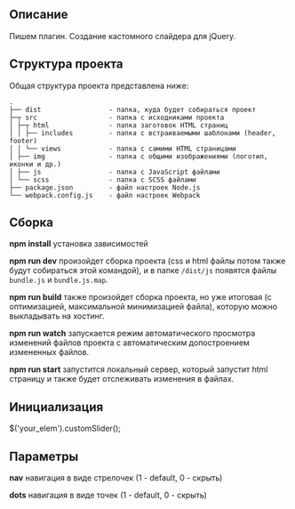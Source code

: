 ## Описание

Пишем плагин. Создание кастомного слайдера для jQuery. 

## Структура проекта

Общая структура проекта представлена ниже:

```text
.
├── dist                 - папка, куда будет собираться проект
├─┬ src                  - папка с исходниками проекта
│ ├─┬ html               - папка заготовок HTML страниц
│ │ ├── includes         - папка с встраиваемыми шаблонами (header, footer)
│ │ └── views            - папка с самими HTML страницами
│ ├── img                - папка с общими изображениями (логотип, иконки и др.)
│ ├── js                 - папка с JavaScript файлами
│ └── scss               - папка с SСSS файлами
├── package.json         - файл настроек Node.js
└── webpack.config.js    - файл настроек Webpack
``` 

## Сборка

**npm install** установка зависимостей

**npm run dev** произойдет сборка проекта (css и html файлы потом также будут собираться этой командой), и в папке `/dist/js` появятся файлы `bundle.js` и `bundle.js.map`.

**npm run build** также произойдет сборка проекта, но уже итоговая (с оптимизацией, максимальной минимизацией файла), которую можно выкладывать на хостинг.

**npm run watch** запускается режим автоматического просмотра изменений файлов проекта с автоматическим допостроением измененных файлов.

**npm run start** запустится локальный сервер, который запустит html страницу и также будет отслеживать изменения в файлах.

## Инициализация

$('your_elem').customSlider();

## Параметры

**nav** навигация в виде стрелочек (1 - default, 0 - скрыть)

**dots** навигация в виде точек (1 - default, 0 - скрыть)